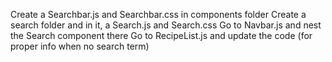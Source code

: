   Create a Searchbar.js and Searchbar.css in components folder
  Create a search folder and in it, a Search.js and Search.css
  Go to Navbar.js and nest the Search component there
  Go to RecipeList.js and update the code (for proper info when no search term)
